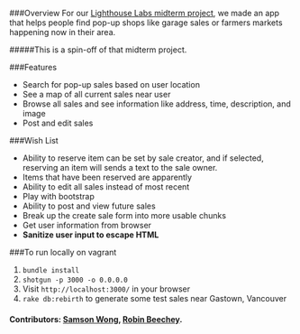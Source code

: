###Overview
For our [Lighthouse Labs midterm project](https://github.com/jerath/junk-hunters), we made an app that helps people find pop-up shops like garage sales or farmers markets happening now in their area.

#####This is a spin-off of that midterm project.

###Features
* Search for pop-up sales based on user location
* See a map of all current sales near user
* Browse all sales and see information like address, time, description, and image
* Post and edit sales

###Wish List
* Ability to reserve item can be set by sale creator, and if selected, reserving an item will sends a text to the sale owner.
* Items that have been reserved are apparently
* Ability to edit all sales instead of most recent
* Play with bootstrap
* Ability to post and view future sales
* Break up the create sale form into more usable chunks
* Get user information from browser
* **Sanitize user input to escape HTML**

###To run locally on vagrant
1. `bundle install`
2. `shotgun -p 3000 -o 0.0.0.0`
3. Visit `http://localhost:3000/` in your browser
4. `rake db:rebirth` to generate some test sales near Gastown, Vancouver

#### Contributors: [Samson Wong](https://github.com/samwongson), [Robin Beechey](https://github.com/robinbeechey).
